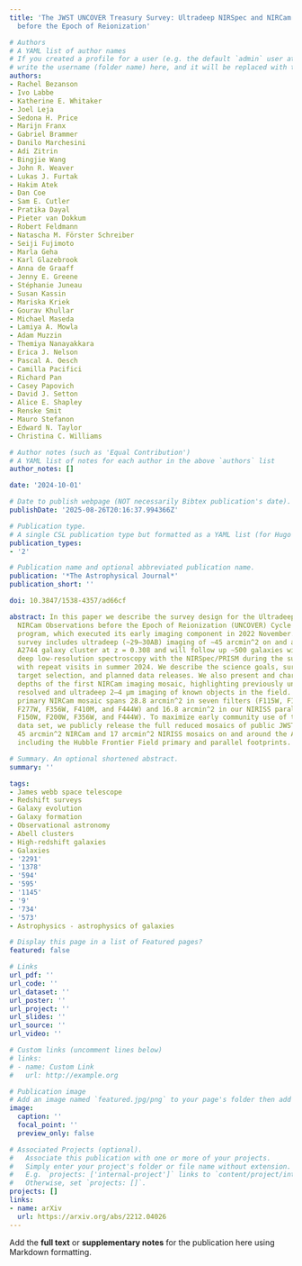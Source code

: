```yaml
---
title: 'The JWST UNCOVER Treasury Survey: Ultradeep NIRSpec and NIRCam Observations
  before the Epoch of Reionization'

# Authors
# A YAML list of author names
# If you created a profile for a user (e.g. the default `admin` user at `content/authors/admin/`), 
# write the username (folder name) here, and it will be replaced with their full name and linked to their profile.
authors:
- Rachel Bezanson
- Ivo Labbe
- Katherine E. Whitaker
- Joel Leja
- Sedona H. Price
- Marijn Franx
- Gabriel Brammer
- Danilo Marchesini
- Adi Zitrin
- Bingjie Wang
- John R. Weaver
- Lukas J. Furtak
- Hakim Atek
- Dan Coe
- Sam E. Cutler
- Pratika Dayal
- Pieter van Dokkum
- Robert Feldmann
- Natascha M. Förster Schreiber
- Seiji Fujimoto
- Marla Geha
- Karl Glazebrook
- Anna de Graaff
- Jenny E. Greene
- Stéphanie Juneau
- Susan Kassin
- Mariska Kriek
- Gourav Khullar
- Michael Maseda
- Lamiya A. Mowla
- Adam Muzzin
- Themiya Nanayakkara
- Erica J. Nelson
- Pascal A. Oesch
- Camilla Pacifici
- Richard Pan
- Casey Papovich
- David J. Setton
- Alice E. Shapley
- Renske Smit
- Mauro Stefanon
- Edward N. Taylor
- Christina C. Williams

# Author notes (such as 'Equal Contribution')
# A YAML list of notes for each author in the above `authors` list
author_notes: []

date: '2024-10-01'

# Date to publish webpage (NOT necessarily Bibtex publication's date).
publishDate: '2025-08-26T20:16:37.994366Z'

# Publication type.
# A single CSL publication type but formatted as a YAML list (for Hugo requirements).
publication_types:
- '2'

# Publication name and optional abbreviated publication name.
publication: '*The Astrophysical Journal*'
publication_short: ''

doi: 10.3847/1538-4357/ad66cf

abstract: In this paper we describe the survey design for the Ultradeep NIRSpec and
  NIRCam Observations before the Epoch of Reionization (UNCOVER) Cycle 1 JWST Treasury
  program, which executed its early imaging component in 2022 November. The UNCOVER
  survey includes ultradeep (∼29–30AB) imaging of ∼45 arcmin^2 on and around the well-studied
  A2744 galaxy cluster at z = 0.308 and will follow up ∼500 galaxies with extremely
  deep low-resolution spectroscopy with the NIRSpec/PRISM during the summer of 2023,
  with repeat visits in summer 2024. We describe the science goals, survey design,
  target selection, and planned data releases. We also present and characterize the
  depths of the first NIRCam imaging mosaic, highlighting previously unparalleled
  resolved and ultradeep 2–4 μm imaging of known objects in the field. The UNCOVER
  primary NIRCam mosaic spans 28.8 arcmin^2 in seven filters (F115W, F150W, F200W,
  F277W, F356W, F410M, and F444W) and 16.8 arcmin^2 in our NIRISS parallel (F115W,
  F150W, F200W, F356W, and F444W). To maximize early community use of the Treasury
  data set, we publicly release the full reduced mosaics of public JWST imaging including
  45 arcmin^2 NIRCam and 17 arcmin^2 NIRISS mosaics on and around the A2744 cluster,
  including the Hubble Frontier Field primary and parallel footprints.

# Summary. An optional shortened abstract.
summary: ''

tags:
- James webb space telescope
- Redshift surveys
- Galaxy evolution
- Galaxy formation
- Observational astronomy
- Abell clusters
- High-redshift galaxies
- Galaxies
- '2291'
- '1378'
- '594'
- '595'
- '1145'
- '9'
- '734'
- '573'
- Astrophysics - astrophysics of galaxies

# Display this page in a list of Featured pages?
featured: false

# Links
url_pdf: ''
url_code: ''
url_dataset: ''
url_poster: ''
url_project: ''
url_slides: ''
url_source: ''
url_video: ''

# Custom links (uncomment lines below)
# links:
# - name: Custom Link
#   url: http://example.org

# Publication image
# Add an image named `featured.jpg/png` to your page's folder then add a caption below.
image:
  caption: ''
  focal_point: ''
  preview_only: false

# Associated Projects (optional).
#   Associate this publication with one or more of your projects.
#   Simply enter your project's folder or file name without extension.
#   E.g. `projects: ['internal-project']` links to `content/project/internal-project/index.md`.
#   Otherwise, set `projects: []`.
projects: []
links:
- name: arXiv
  url: https://arxiv.org/abs/2212.04026
---
```


Add the **full text** or **supplementary notes** for the publication here using Markdown formatting.
